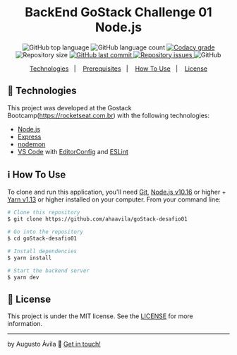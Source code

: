 <h1 align="center">
    BackEnd GoStack Challenge 01 <br />
    Node.js
</h1>

<h4 align="center">
  
</h4>
<p align="center">
  <img alt="GitHub top language" src="https://img.shields.io/github/languages/top/ahaavila/goStack-desafio01.svg">
  
  <img alt="GitHub language count" src="https://img.shields.io/github/languages/count/ahaavila/goStack-desafio01.svg">
  
  <a href="https://www.codacy.com/app/ahaavila/goStack-desafio01k?utm_source=github.com&amp;utm_medium=referral&amp;utm_content=ahaavila/instagram-fullStack&amp;utm_campaign=Badge_Grade">
    <img alt="Codacy grade" src="https://img.shields.io/codacy/grade/4f87fc059ec846118f2ef2950200b13a.svg">
  </a>
  
  <img alt="Repository size" src="https://img.shields.io/github/repo-size/ahaavila/goStack-desafio01.svg">
  <a href="https://github.com/ahaavila/goStack-desafio01/commits/master">
    <img alt="GitHub last commit" src="https://img.shields.io/github/last-commit/ahaavila/goStack-desafio01.svg">
  </a>
  
  <a href="https://github.com/ahaavila/goStack-desafio01/issues">
    <img alt="Repository issues" src="https://img.shields.io/github/issues/ahaavila/goStack-desafio01.svg">
  </a>
  
  <img alt="GitHub" src="https://img.shields.io/github/license/ahaavila/goStack-desafio01k"> 
  
</p>

<p align="center">
  <a href="#rocket-technologies">Technologies</a>&nbsp;&nbsp;&nbsp;|&nbsp;&nbsp;&nbsp;
  <a href="#warning-prerequisites">Prerequisites</a>&nbsp;&nbsp;&nbsp;|&nbsp;&nbsp;&nbsp;
  <a href="#information_source-how-to-use">How To Use</a>&nbsp;&nbsp;&nbsp;|&nbsp;&nbsp;&nbsp;
  <a href="#memo-license">License</a>
</p>

## :rocket: Technologies

This project was developed at the Gostack Bootcamp(https://rocketseat.com.br) with the following technologies:

-  [Node.js][nodejs]
-  [Express](https://expressjs.com/)
-  [nodemon](https://github.com/remy/nodemon)
-  [VS Code][vc] with [EditorConfig][vceditconfig] and [ESLint][vceslint]

  
## :information_source: How To Use

To clone and run this application, you'll need [Git](https://git-scm.com), [Node.js v10.16][nodejs] or higher + [Yarn v1.13][yarn] or higher installed on your computer. From your command line:

```bash
# Clone this repository
$ git clone https://github.com/ahaavila/goStack-desafio01

# Go into the repository
$ cd goStack-desafio01

# Install dependencies
$ yarn install

# Start the backend server
$ yarn dev

```

## :memo: License
This project is under the MIT license. See the [LICENSE](https://github.com/ahaavila/goStack-desafio01/blob/master/LICENSE) for more information.

---

by Augusto Ávila :wave: [Get in touch!](https://www.linkedin.com/in/ahaavila/)

[nodejs]: https://nodejs.org/
[yarn]: https://yarnpkg.com/
[vc]: https://code.visualstudio.com/
[vceditconfig]: https://marketplace.visualstudio.com/items?itemName=EditorConfig.EditorConfig
[vceslint]: https://marketplace.visualstudio.com/items?itemName=dbaeumer.vscode-eslint
